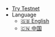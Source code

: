 <!-- _navbar.md -->

* [Try Testnet](https://bridge.interlay.io)
* Language
  * [:uk: English](/)
  * [:cn: 中国](https://info.interlay.io/kintsugi/)
